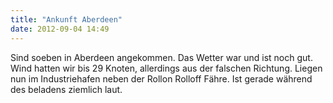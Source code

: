 ```yaml
---
title: "Ankunft Aberdeen"
date: 2012-09-04 14:49
---
```

Sind soeben in Aberdeen angekommen. Das Wetter war und ist noch gut. Wind hatten wir bis 29 Knoten, allerdings aus der falschen Richtung. Liegen nun im Industriehafen neben der Rollon Rolloff Fähre. Ist gerade während des beladens ziemlich laut.